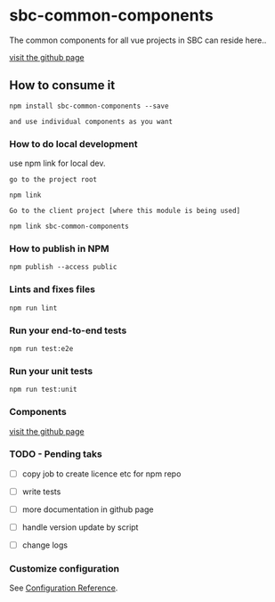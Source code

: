 # sbc-common-components

The common components for all vue projects in SBC can reside here..

[visit the github page ](https://saravankumarpa.github.io/sbc-common-components/FeeCalculator/)



## How to consume it
```
npm install sbc-common-components --save

and use individual components as you want
```

### How to do local development

use npm link for local dev.
```
go to the project root 

npm link

Go to the client project [where this module is being used]

npm link sbc-common-components
```




### How to publish in NPM
```
npm publish --access public

```

### Lints and fixes files
```
npm run lint
```

### Run your end-to-end tests
```
npm run test:e2e
```

### Run your unit tests
```
npm run test:unit
```


### Components


[visit the github page ](https://saravankumarpa.github.io/sbc-common-components/FeeCalculator/)



### TODO - Pending taks


- [ ] copy job to create licence etc for npm repo
- [ ] write tests
- [ ] more documentation in github page
- [ ] handle version update by script
- [ ] change logs


### Customize configuration
See [Configuration Reference](https://cli.vuejs.org/config/).
